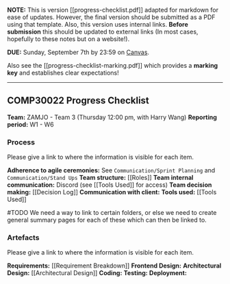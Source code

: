 **NOTE:** This is version [[progress-checklist.pdf]] adapted for markdown for ease of updates. However, the final version should be submitted as a PDF using that template. Also, this version uses internal links. **Before submission** this should be updated to external links (In most cases, hopefully to these notes but on a website!). 

**DUE:** Sunday, September 7th by 23:59 on [Canvas](https://canvas.lms.unimelb.edu.au/courses/211713/assignments/580073).

Also see the [[progress-checklist-marking.pdf]] which provides a **marking key** and establishes clear expectations!

---
## COMP30022 Progress Checklist

**Team:** ZAMJO - Team 3 (Thursday 12:00 pm, with Harry Wang)
**Reporting period:** W1 - W6
### Process

 Please give a link to where the information is visible for each item.
 
**Adherence to agile ceremonies:** See `Communication/Sprint Planning` and `Communication/Stand Ups`
**Team structure:** [[Roles]]
**Team internal communication:** Discord (see [[Tools Used]] for access)
**Team decision making:** [[Decision Log]]
**Communication with client:** 
 **Tools used:** [[Tools Used]]

#TODO We need a way to link to certain folders, or else we need to create general summary pages for each of these which can then be linked to. 
### Artefacts

Please give a link to where the information is visible for each item. 

**Requirements:** [[Requirement Breakdown]]
**Frontend Design:** 
**Architectural Design:** [[Architectural Design]]
**Coding:**
**Testing:**
**Deployment:**

